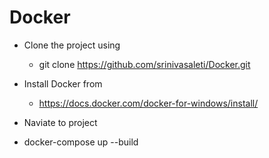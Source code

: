 # Docker

* Clone the project using 
    - git clone https://github.com/srinivasaleti/Docker.git

* Install Docker from 
    - https://docs.docker.com/docker-for-windows/install/

* Naviate to project

* docker-compose up --build
